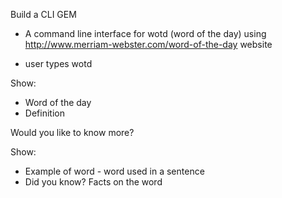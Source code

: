 Build a CLI GEM

- A command line interface for wotd (word of the day) using http://www.merriam-webster.com/word-of-the-day website

 - user types wotd

 Show:
 - Word of the day
 - Definition

 Would you like to know more?

 Show:
 - Example of word - word used in a sentence
 - Did you know? Facts on the word
